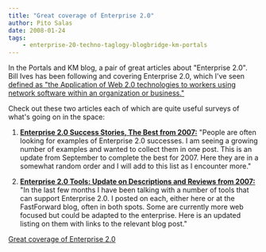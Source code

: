 ```yaml
---
title: "Great coverage of Enterprise 2.0"
author: Pito Salas
date: 2008-01-24
tags:
    - enterprise-20-techno-taglogy-blogbridge-km-portals
---
```




In the Portals and KM blog, a pair of great articles about "Enterprise 2.0".
Bill Ives has been following and covering Enterprise 2.0, which I've seen
[defined as "the Application of Web 2.0 technologies to workers using network
software within an organization or
business."](<http://blogs.zdnet.com/Hinchcliffe/?p=71> "Enterprise 2.0")

Check out these two articles each of which are quite useful surveys of what's
going on in the space:

  1. [**Enterprise 2.0 Success Stories, The Best from 2007:**](<http://billives.typepad.com/portals_and_km/2008/01/enterprise-20-s.html> "Enterprise 2.0") "People are often looking for examples of Enterprise 2.0 successes. I am seeing a growing number of examples and wanted to collect them in one post. This is an update from September to complete the best for 2007. Here they are in a somewhat random order and I will add to this list as I encounter more."

  2. [**Enterprise 2.0 Tools: Update on Descriptions and Reviews from 2007:**](<http://billives.typepad.com/portals_and_km/2008/01/enterprise-20-t.html> "Enterprise 2.0") "In the last few months I have been talking with a number of tools that can support Enterprise 2.0. I posted on each, either here or at the FastForward blog, often in both spots. Some are currently more web focused but could be adapted to the enterprise. Here is an updated listing on them with links to the relevant blog post."


[Great coverage of Enterprise 2.0](None)
